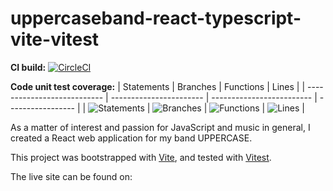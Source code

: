 # uppercaseband-react-typescript-vite-vitest

**CI build:**
[![CircleCI](https://dl.circleci.com/status-badge/img/gh/markdeleon01/uppercaseband-react-typescript-vite-vitest/tree/master.svg?style=svg)](https://dl.circleci.com/status-badge/redirect/gh/markdeleon01/uppercaseband-react-typescript-vite-vitest/tree/master)

**Code unit test coverage:**
| Statements                  | Branches                | Functions                 | Lines             |
| --------------------------- | ----------------------- | ------------------------- | ----------------- |
| ![Statements](#statements#) | ![Branches](#branches#) | ![Functions](#functions#) | ![Lines](#lines#) |

As a matter of interest and passion for JavaScript and music in general, I created a React web application for my band UPPERCASE.

This project was bootstrapped with [Vite](https://www.npmjs.com/package/create-vite), and tested with [Vitest](https://vitest.dev/guide/).

The live site can be found on:
